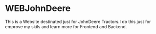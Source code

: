 # WEBJohnDeere
This is a Website destinated just for JohnDeere Tractors.I do this just for emprove my skils and learn more for Frontend and Backend. 